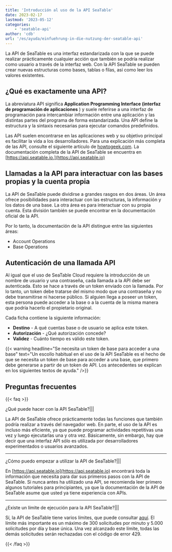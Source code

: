 ```yaml
---
title: 'Introducción al uso de la API SeaTable'
date: 2023-02-17
lastmod: '2023-05-12'
categories:
    - 'seatable-api'
author: 'cdb'
url: '/es/ayuda/einfuehrung-in-die-nutzung-der-seatable-api'
---
```


La API de SeaTable es una interfaz estandarizada con la que se puede realizar prácticamente cualquier acción que también se podría realizar como usuario a través de la interfaz web. Con la API SeaTable se pueden crear nuevas estructuras como bases, tablas o filas, así como leer los valores existentes.

## ¿Qué es exactamente una API?

La abreviatura API significa **Application Programming Interface (interfaz de programación de aplicaciones** ) y suele referirse a una interfaz de programación para intercambiar información entre una aplicación y las distintas partes del programa de forma estandarizada. Una API define la estructura y la sintaxis necesarias para ejecutar comandos predefinidos.

Las API suelen encontrarse en las aplicaciones web y su objetivo principal es facilitar la vida a los desarrolladores. Para una explicación más completa de las API, consulte el siguiente artículo de [howtogeek.com](https://www.howtogeek.com/343877/what-is-an-api/). La documentación completa de la API de SeaTable se encuentra en [https://api.seatable.io.](https://api.seatable.io)

## Llamadas a la API para interactuar con las bases propias y la cuenta propia

La API de SeaTable puede dividirse a grandes rasgos en dos áreas. Un área ofrece posibilidades para interactuar con las estructuras, la información y los datos de una base. La otra área es para interactuar con su propia cuenta. Esta división también se puede encontrar en la documentación oficial de la API.

Por lo tanto, la documentación de la API distingue entre las siguientes áreas:

- Account Operations
- Base Operations

## Autenticación de una llamada API

Al igual que el uso de SeaTable Cloud requiere la introducción de un nombre de usuario y una contraseña, cada llamada a la API debe ser autenticada. Esto se hace a través de un token enviado con la llamada. Por lo tanto, un token debe tratarse del mismo modo que una contraseña y no debe transmitirse ni hacerse público. Si alguien llega a poseer un token, esta persona puede acceder a la base o a la cuenta de la misma manera que podría hacerlo el propietario original.

Cada ficha contiene la siguiente información:

- **Destino** - A qué cuentas base o de usuario se aplica este token.
- **Autorización** - ¿Qué autorización concede?
- **Validez** - Cuánto tiempo es válido este token.

{{< warning headline="Se necesita un token de base para acceder a una base" text="Un escollo habitual en el uso de la API SeaTable es el hecho de que se necesita un token de base para acceder a una base, que primero debe generarse a partir de un token de API. Los antecedentes se explican en los siguientes textos de ayuda." />}}

## Preguntas frecuentes

{{< faq >}}

¿Qué puede hacer con la API SeaTable?|||

La API de SeaTable ofrece prácticamente todas las funciones que también podría realizar a través del navegador web. En parte, el uso de la API es incluso más eficiente, ya que puede programar actividades repetitivas una vez y luego ejecutarlas una y otra vez. Básicamente, sin embargo, hay que decir que una interfaz API sólo es utilizada por desarrolladores experimentados o usuarios avanzados.

---

¿Cómo puedo empezar a utilizar la API de SeaTable?|||

En [https://api.seatable.io](https://api.seatable.io) encontrará toda la información que necesita para dar sus primeros pasos con la API de SeaTable. Si nunca antes ha utilizado una API, se recomienda leer primero algunos tutoriales para principiantes, ya que la documentación de la API de SeaTable asume que usted ya tiene experiencia con APIs.

---

¿Existe un límite de ejecución para la API SeaTable?|||

Sí, la API de SeaTable tiene varios límites, que puede consultar [aquí](https://api.seatable.io/reference/limits). El límite más importante es un máximo de 300 solicitudes por minuto y 5.000 solicitudes por día y base única. Una vez alcanzado este límite, todas las demás solicitudes serán rechazadas con el código de error 429.

{{< /faq >}}
